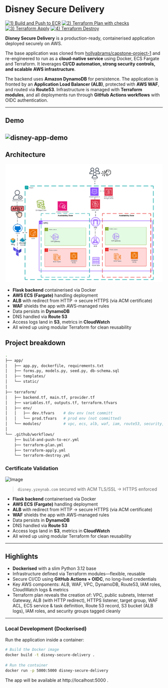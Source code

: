 # Disney Secure Delivery
[![1) Build and Push to ECR](https://github.com/zyusuf88/disney-secure-delivery/actions/workflows/build-and-push-to-ecr.yml/badge.svg)](https://github.com/zyusuf88/disney-secure-delivery/actions/workflows/build-and-push-to-ecr.yml) [![2) Terraform Plan with checks](https://github.com/zyusuf88/disney-secure-delivery/actions/workflows/terrafrom-plan.yml/badge.svg)](https://github.com/zyusuf88/disney-secure-delivery/actions/workflows/terrafrom-plan.yml) [![3) Terraform Apply](https://github.com/zyusuf88/disney-secure-delivery/actions/workflows/terrafrom-apply.yml/badge.svg)](https://github.com/zyusuf88/disney-secure-delivery/actions/workflows/terrafrom-apply.yml) [![4) Terraform Destroy](https://github.com/zyusuf88/disney-secure-delivery/actions/workflows/terraform-destroy.yml/badge.svg)](https://github.com/zyusuf88/disney-secure-delivery/actions/workflows/terraform-destroy.yml)

**Disney Secure Delivery** is a production-ready, containerised application deployed securely on AWS.

The base application was cloned from [hollyabrams/capstone-project-1](https://github.com/hollyabrams/capstone-project-1) and re-engineered to run as a **cloud-native service** using Docker, ECS Fargate and Terraform. It leverages **CI/CD automation, strong security controls, and scalable AWS infrastructure**.

The backend uses **Amazon DynamoDB** for persistence. The application is fronted by an **Application Load Balancer (ALB)**, protected with **AWS WAF**, and routed via **Route53**. Infrastructure is managed with **Terraform modules**, and all deployments run through **GitHub Actions workflows** with OIDC authentication.

---

## Demo

![disney-app-demo](./assets/disney-app.gif)
---

## Architecture
![architecture diagram](./architecture%20diagram/Arch%20diagram.png)

- **Flask backend** containerised via Docker
- **AWS ECS (Fargate)** handling deployment
- **ALB** with redirect from HTTP → secure HTTPS (via ACM certificate)
- **WAF** shields the app with AWS-managed rules
- Data persists in **DynamoDB**
- DNS handled via **Route 53**
- Access logs land in **S3**, metrics in **CloudWatch**
- All wired up using modular Terraform for clean reusability

## Project breakdown

```bash
.
├── app/
│   ├── app.py, dockerfile, requirements.txt
│   ├── forms.py, models.py, seed.py, db-schema.sql
│   ├── templates/
│   └── static/
│
├── terraform/
│   ├── backend.tf, main.tf, provider.tf
│   ├── variables.tf, outputs.tf, terraform.tfvars
│   ├── env/
│   │   ├── dev.tfvars    # dev env (not committ
│   │   └── prod.tfvars   # prod env (not committed)
│   └── modules/          # vpc, ecs, alb, waf, iam, route53, security, acm
│
└── .github/workflows/
    ├── build-and-push-to-ecr.yml
    ├── terraform-plan.yml
    ├── terraform-apply.yml
    └── terraform-destroy.yml

```

### Certificate Validation
<img width="1249" height="578" alt="Image" src="https://github.com/user-attachments/assets/c717882f-23e4-409a-9ff3-d486ecf8f38e" />

>  `disney.yzeynab.com` secured with ACM TLS/SSL → HTTPS enforced


- **Flask backend** containerised via Docker
- **AWS ECS (Fargate)** handling deployment
- **ALB** with redirect from HTTP → secure HTTPS (via ACM certificate)
- **WAF** shields the app with AWS-managed rules
- Data persists in **DynamoDB**
- DNS handled via **Route 53**
- Access logs land in **S3**, metrics in **CloudWatch**
- All wired up using modular Terraform for clean reusability

---

## Highlights

- **Dockerised** with a slim Python 3.12 base
- Infrastructure defined via Terraform modules—flexible, reusable
- Secure CI/CD using **GitHub Actions + OIDC**, no long-lived credentials
- Key AWS components: ALB, WAF, VPC, DynamoDB, Route53, IAM roles, CloudWatch logs & metrics
- Terraform plan reveals the creation of: VPC, public subnets, Internet Gateway, ALB (with HTTP redirect), HTTPS listener, target group, WAF ACL, ECS service & task definition, Route 53 record, S3 bucket (ALB logs), IAM roles, and security groups tagged cleanly
---


### Local Development (Dockerised)

Run the application inside a container:

```bash
# Build the Docker image
docker build -t disney-secure-delivery .

# Run the container
docker run -p 5000:5000 disney-secure-delivery
````

The app will be available at http://localhost:5000
.
